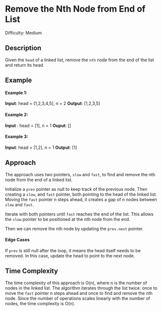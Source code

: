 # Remove the Nth Node from End of List
Difficulty: Medium 

## Description
Given the `head` of a linked list, remove the `nth` node from the end of the list and return its head.

## Example

#### Example 1:
**Input**: head = [1,2,3,4,5], n = 2
**Output**: [1,2,3,5]

#### Example 2:
**Input** : head = [1], n = 1
**Ouput**: []

#### Example 3:
**Input**: head = [1,2], n = 1
**Output**: [1]

## Approach
The approach uses two pointers, `slow` and `fast`, to find and remove the nth node from the end of a linked list.

Initialize a `prev` pointer as null to keep track of the previous node.  Then creating a `slow`, and `fast` pointer, both pointing to the head of the linked list.
Moving the `fast` pointer n steps ahead, it creates a gap of n nodes between `slow` and `fast`.

Iterate with both pointers until `fast` reaches the end of the list. This allows the `slow` pointer to be positioned at the nth node from the end.

Then we can remove the nth node by updating the `prev.next` pointer.

#### Edge Cases
If `prev` is still null after the loop, it means the head itself needs to be removed. In this case, update the head to point to the next node.

## Time Complexity
The time complexity of this approach is O(n), where n is the number of nodes in the linked list. The algorithm iterates through the list twice: once to move the `fast` pointer n steps ahead and once to find and remove the nth node. Since the number of operations scales linearly with the number of nodes, the time complexity is O(n).